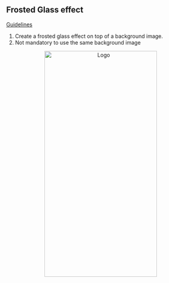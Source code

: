 ## Frosted Glass effect
 [Guidelines](https://github.com/Dezenix/native-frontend-flutter/blob/main/Guidelines.md)
 1. Create a frosted glass effect on top of a background image.
 2. Not mandatory to use the same background image
 
 <p align="center">
  <a href="https://github.com/naveeramesh/Fake-News-Prediction">
    <img src="https://user-images.githubusercontent.com/54928117/144170468-a9123ddf-e168-400b-9f06-c282fa3f0427.png" alt="Logo" width="300" height="600">
  </a>
